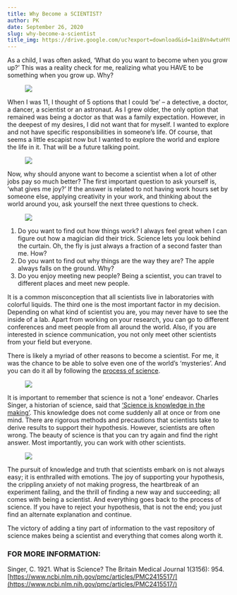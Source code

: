```yaml
---
title: Why Become a SCIENTIST?
author: PK
date: September 26, 2020
slug: why-become-a-scientist
title_img: https://drive.google.com/uc?export=download&id=1aiBVn4wtuHYQP_eHEPEoNN2N9P5ixd46
---
```



As a child, I was often asked, ‘What do you want to become when you grow up?’ This was a reality check for me, realizing what you HAVE to be something when you grow up. Why?

<figure class="image">
  <img src="https://drive.google.com/uc?export=download&id=1wwidKxrm3cOLp_dqr27Ch-_62OkyPWl1">
</figure>



When I was 11, I thought of 5 options that I could ‘be’ – a detective, a doctor, a dancer, a scientist or an astronaut. As I grew older, the only option that remained was being a doctor as that was a family expectation. However, in the deepest of my desires, I did not want that for myself. I wanted to explore and not have specific responsibilities in someone’s life. Of course, that seems a little escapist now but I wanted to explore the world and explore the life in it. That will be a future talking point.

<figure class="image">
  <img src="https://drive.google.com/uc?export=download&id=16SmjyGLIrvfy_yluwillIgic1RStbJgr">
</figure>


Now, why should anyone want to become a scientist when a lot of other jobs pay so much better? The first important question to ask yourself is, ‘what gives me joy?’ If the answer is related to not having work hours set by someone else, applying creativity in your work, and thinking about the world around you, ask yourself the next three questions to check.

<figure class="image">
  <img src="https://drive.google.com/uc?export=download&id=1dsgJ3Q3_L3WCHFAwJt41hwGOgJY8N0vZ">
</figure>


1. Do you want to find out how things work? I always feel great when I can figure out how a magician did their trick. Science lets you look behind the curtain. Oh, the fly is just always a fraction of a second faster than me. How?
2. Do you want to find out why things are the way they are? The apple always falls on the ground. Why?
3. Do you enjoy meeting new people? Being a scientist, you can travel to different places and meet new people.

It is a common misconception that all scientists live in laboratories with colorful liquids. 
The third one is the most important factor in my decision. Depending on what kind of scientist you are, you may never have to see the inside of a lab. Apart from working on your research, you can go to different conferences and meet people from all around the world. Also, if you are interested in science communication, you not only meet other scientists from your field but everyone.

There is likely a myriad of other reasons to become a scientist. For me, it was the chance to be able to solve even one of the world’s ‘mysteries’. And you can do it all by following the [process of science](https://rainbowsandbrains.com/how-does-science-happen/).



<figure class="image">
  <img style="max-width: 300px;" src="https://drive.google.com/uc?export=download&id=1utZyG_KbZR8ExkNIwWlbd33LYP-mzj8o">
</figure>


It is important to remember that science is not a ‘lone’ endeavor. Charles Singer, a historian of science, said that [‘Science is knowledge in the making’](https://www.ncbi.nlm.nih.gov/pmc/articles/PMC2415517/). This knowledge does not come suddenly all at once or from one mind. There are rigorous methods and precautions that scientists take to derive results to support their hypothesis. However, scientists are often wrong. The beauty of science is that you can try again and find the right answer. Most importantly, you can work with other scientists.

<figure class="image">
  <img src="https://drive.google.com/uc?export=download&id=18EfKHrL3yGVN8FKLgx7E-lFj5RbK090d">
</figure>


The pursuit of knowledge and truth that scientists embark on is not always easy; it is enthralled with emotions. The joy of supporting your hypothesis, the crippling anxiety of not making progress, the heartbreak of an experiment failing, and the thrill of finding a new way and succeeding; all comes with being a scientist. And everything goes back to the process of science. If you have to reject your hypothesis, that is not the end; you just find an alternate explanation and continue.

The victory of adding a tiny part of information to the vast repository of science makes being a scientist and everything that comes along worth it.

### FOR MORE INFORMATION:
Singer, C. 1921. What is Science? The Britain Medical Journal 1(3156): 954.
[https://www.ncbi.nlm.nih.gov/pmc/articles/PMC2415517/](https://www.ncbi.nlm.nih.gov/pmc/articles/PMC2415517/)